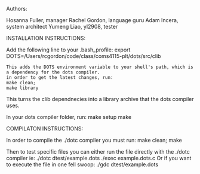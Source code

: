 Authors:

Hosanna Fuller, manager
Rachel Gordon, language guru
Adam Incera, system architect
Yumeng Liao, yl2908, tester


INSTALLATION INSTRUCTIONS:

Add the following line to your .bash_profile:
    export DOTS=/Users/rcgordon/code/class/coms4115-plt/dots/src/clib
    
    This adds the DOTS environment variable to your shell's path, which is a dependency for the dots compiler.
    in order to get the latest changes, run:
    make clean;
    make library
This turns the clib dependnecies into a library archive that the dots compiler uses.

In your dots compiler folder, run:
    make setup
    make

COMPILATON INSTRUCTIONS:

In order to compile the ./dotc compiler you must run:
    make  clean; make

Then to test specific files you can either run the file directly with the ./dotc compiler ie:
    ./dotc dtest/example.dots
    ./exec example.dots.c
Or if you want to execute the file in one fell swoop:
    ./gdc dtest/example.dots
